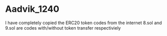 # Aadvik_1240
I have completely copied the ERC20 token codes from the internet
8.sol and 9.sol are codes with/without token transfer respectiviely
